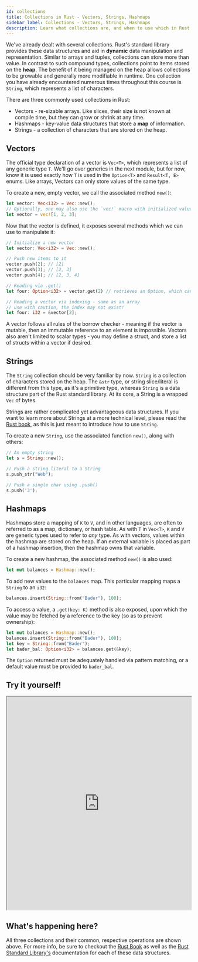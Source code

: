 ```yaml
---
id: collections
title: Collections in Rust - Vectors, Strings, Hashmaps
sidebar_label: Collections - Vectors, Strings, Hashmaps
description: Learn what collections are, and when to use which in Rust.
---
```


We've already dealt with several collections. Rust's standard library provides these data structures
and aid in **dynamic** data manipulation and representation. Similar to arrays and tuples,
collections can store more than value. In contrast to such compound types, collections point to
items stored on the **heap**. The benefit of it being managed on the heap allows collections to be
growable and generally more modifiable in runtime. One collection you have already encountered
numerous times throughout this course is `String`, which represents a list of characters.

There are three commonly used collections in Rust:

- Vectors - re-sizable arrays. Like slices, their size is not known at compile time, but they can
  grow or shrink at any time.
- Hashmaps - key-value data structures that store a **map** of information.
- Strings - a collection of characters that are stored on the heap.

## Vectors

The official type declaration of a vector is `Vec<T>`, which represents a list of any generic type
`T`. We'll go over generics in the next module, but for now, know it is used exactly how `T` is used
in the `Option<T>` and `Result<T, E>` enums. Like arrays, Vectors can only store values of the same
type.

To create a new, empty vector, we call the associated method `new()`:

```rust
let vector: Vec<i32> = Vec::new();
// Optionally, one may also use the `vec!` macro with initialized values.  Type is inferred.
let vector = vec![1, 2, 3];
```

Now that the vector is defined, it exposes several methods which we can use to manipulate it:

```rust
// Initialize a new vector
let vector: Vec<i32> = Vec::new();

// Push new items to it
vector.push(2); // [2]
vector.push(3); // [2, 3]
vector.push(4); // [2, 3, 4]

// Reading via .get()
let four: Option<i32> = vector.get(2) // retrieves an Option, which can be pattern matched

// Reading a vector via indexing - same as an array
// use with caution, the index may not exist!
let four: i32 = &vector[2];
```

A vector follows all rules of the borrow checker - meaning if the vector is mutable, then an
immutable reference to an element is impossible. Vectors also aren't limited to scalar types - you
may define a struct, and store a list of structs within a vector if desired.

## Strings

The `String` collection should be very familiar by now. `String` is a collection of characters
stored on the heap. The `&str` type, or string slice/literal is different from this type, as it's a
primitive type, whereas `String` is a data structure part of the Rust standard library. At its core,
a String is a wrapped `Vec` of bytes.

Strings are rather complicated yet advantageous data structures. If you want to learn more about
Strings at a more technical level, please read the
[Rust book](https://doc.rust-lang.org/stable/book/), as this is just meant to introduce how to use
`String`.

To create a new `String`, use the associated function `new()`, along with others:

```rust
// An empty string
let s = String::new();

// Push a string literal to a String
s.push_str("Web");

// Push a single char using .push()
s.push('3');
```

## Hashmaps

Hashmaps store a mapping of `K` to `V`, and in other languages, are often to referred to as a map,
dictionary, or hash table. As with `T` in `Vec<T>`, `K` and `V` are generic types used to refer to
_any_ type. As with vectors, values within the hashmap are stored on the heap. If an external
variable is placed as part of a hashmap insertion, then the hashmap owns that variable.

To create a new hashmap, the associated method `new()` is also used:

```rust
let mut balances = Hashmap::new();
```

To add new values to the `balances` map. This particular mapping maps a `String` to an `i32`:

```rust
balances.insert(String::from("Bader"), 100);
```

To access a value, a `.get(key: K)` method is also exposed, upon which the value may be fetched by a
reference to the key (so as to prevent ownership):

```rust
let mut balances = Hashmap::new();
balances.insert(String::from("Bader"), 100);
let key = String::from("Bader");
let bader_bal: Option<i32> = balances.get(&key);
```

The `Option` returned must be adequately handled via pattern matching, or a default value must be
provided to `bader_bal`.

## Try it yourself!

<iframe width="100%" height="580" src="https://play.rust-lang.org/?version=stable&mode=debug&edition=2021&code=use+std%3A%3Acollections%3A%3AHashMap%3B%0A%0A%0Afn+main%28%29+%7B%0A%2F%2F+VECTORS%21%0A++++%2F%2F+Declare+a+new.+empty+vector%0A++++let+mut+vector%3A+Vec%3Ci32%3E+%3D+Vec%3A%3Anew%28%29%3B%0A++%0A++++%2F%2F+Add+new+elements+to+the+vector%0A++++vector.push%282%29%3B+%2F%2F+%5B2%5D%0A++++vector.push%283%29%3B+%2F%2F+%5B2%2C+3%5D%0A++++vector.push%284%29%3B+%2F%2F+%5B2%2C+3%2C+4%5D%0A++++%0A++++%2F%2F+Reading+via+.get%28%29%0A++++let+four%3A+Option%3C%26i32%3E+%3D+vector.get%282%29%3B+%2F%2F+retrieves+an+Option%2C+which+can+be+pattern+matched%0A++++%0A++++%2F%2F+Reading+a+vector+via+indexing+-+same+as+an+array%0A++++%2F%2F+use+with+caution%2C+the+index+may+not+exist%21%0A++++let+four%3A+%26i32+%3D+%26vector%5B2%5D%3B%0A++++%0A%0A%2F%2F+STRINGS%21%0A++++%2F%2F+An+empty+string%0A++++let+mut+s+%3D+String%3A%3Anew%28%29%3B%0A++++%2F%2F+Push+a+string+literal+to+a+String%0A++++s.push_str%28%22Web%22%29%3B%0A++++%2F%2F+Push+a+single+char+using+.push%28%29%0A++++s.push%28%273%27%29%3B%0A%0A%2F%2F+HASHMAPS%21%0A++++%2F%2F+An+empty+hashmap%0A++++let+mut+balances+%3D+HashMap%3A%3Anew%28%29%3B%0A++++%2F%2F+Insert+a+key%2C+value+type+of+String+-%3E+i32+%28a+name+to+balance%29%0A++++balances.insert%28String%3A%3Afrom%28%22Bader%22%29%2C+100%29%3B%0A++++%2F%2F+Create+a+key%2C+aka+a+String%0A++++let+key+%3D+String%3A%3Afrom%28%22Bader%22%29%3B%0A++++let+bader_bal%3A+Option%3C%26i32%3E+%3D+balances.get%28%26key%29%3B%0A%0A%7D%0A"></iframe>

## What's happening here?

All three collections and their common, respective operations are shown above. For more info, be
sure to checkout the [Rust Book](https://doc.rust-lang.org/book/ch08-00-common-collections.html) as
well as the [Rust Standard Library's](https://doc.rust-lang.org/std/index.html) documentation for
each of these data structures.
